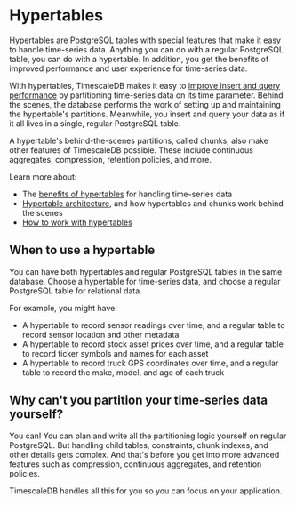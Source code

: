 # Hypertables
Hypertables are PostgreSQL tables with special features that make it easy to
handle time-series data. Anything you can do with a regular PostgreSQL table,
you can do with a hypertable. In addition, you get the benefits of improved
performance and user experience for time-series data.

With hypertables, TimescaleDB makes it easy to [improve insert and query
performance][performance-benchmark] by partitioning time-series data on its time
parameter. Behind the scenes, the database performs the work of setting up and
maintaining the hypertable's partitions. Meanwhile, you insert and query your
data as if it all lives in a single, regular PostgreSQL table.

A hypertable's behind-the-scenes partitions, called chunks, also make other
features of TimescaleDB possible. These include continuous aggregates,
compression, retention policies, and more.

Learn more about:
*   The [benefits of hypertables][hypertable-benefits] for handling time-series
    data
*   [Hypertable architecture][hypertable-architecture], and how hypertables and
    chunks work behind the scenes
*   [How to work with hypertables][hypertable-how-to]

## When to use a hypertable
You can have both hypertables and regular PostgreSQL tables in the same
database. Choose a hypertable for time-series data, and choose a regular
PostgreSQL table for relational data.

For example, you might have:
*   A hypertable to record sensor readings over time, and a regular table
    to record sensor location and other metadata
*   A hypertable to record stock asset prices over time, and a regular table to
    record ticker symbols and names for each asset
*   A hypertable to record truck GPS coordinates over time, and a regular table
    to record the make, model, and age of each truck

## Why can't you partition your time-series data yourself?
You can! You can plan and write all the partitioning logic yourself on regular
PostgreSQL. But handling child tables, constraints, chunk indexes, and other
details gets complex. And that's before you get into more advanced features such
as compression, continuous aggregates, and retention policies.

TimescaleDB handles all this for you so you can focus on your application.

[hypertable-architecture]: /overview/core-concepts/hypertables-and-chunks/hypertable-architecture/
[hypertable-benefits]: /overview/core-concepts/hypertables-and-chunks/hypertables-and-chunks-benefits/
[hypertable-how-to]: /how-to-guides/hypertables/
[performance-benchmark]: https://www.timescale.com/blog/timescaledb-vs-6a696248104e/